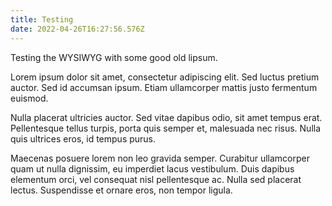 ```yaml
---
title: Testing
date: 2022-04-26T16:27:56.576Z
---
```

Testing the WYSIWYG with some good old lipsum.

Lorem ipsum dolor sit amet, consectetur adipiscing elit. Sed luctus pretium auctor. Sed id accumsan ipsum. Etiam ullamcorper mattis justo fermentum euismod.

Nulla placerat ultricies auctor. Sed vitae dapibus odio, sit amet tempus erat. Pellentesque tellus turpis, porta quis semper et, malesuada nec risus. Nulla quis ultrices eros, id tempus purus.

Maecenas posuere lorem non leo gravida semper. Curabitur ullamcorper quam ut nulla dignissim, eu imperdiet lacus vestibulum. Duis dapibus elementum orci, vel consequat nisl pellentesque ac. Nulla sed placerat lectus. Suspendisse et ornare eros, non tempor ligula.